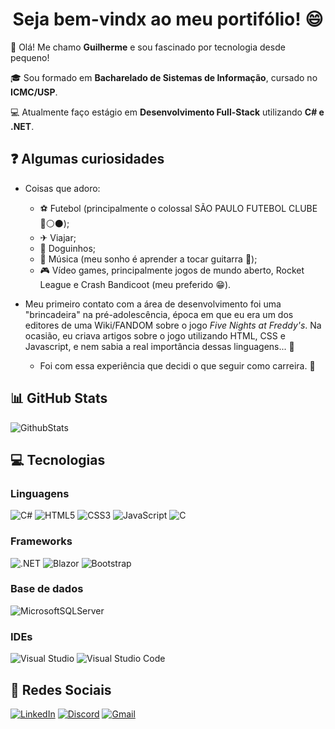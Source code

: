 <h1 style="text-align: center;">
  Seja bem-vindx ao meu portifólio! 😄
</h1>

👋 Olá! Me chamo **Guilherme** e sou fascinado por tecnologia desde pequeno!

🎓 Sou formado em **Bacharelado de Sistemas de Informação**, cursado no **ICMC/USP**.

💻 Atualmente faço estágio em **Desenvolvimento Full-Stack** utilizando **C# e .NET**.

## ❓ Algumas curiosidades
* Coisas que adoro:
    * ⚽ Futebol (principalmente o colossal SÃO PAULO FUTEBOL CLUBE 🔴⚪⚫);
    * ✈ Viajar; 
    * 🐶 Doguinhos;
    * 🎵 Música (meu sonho é aprender a tocar guitarra 🎸);
    * 🎮 Vídeo games, principalmente jogos de mundo aberto, Rocket League e Crash Bandicoot (meu preferido 😁).

* Meu primeiro contato com a área de desenvolvimento foi uma "brincadeira" na pré-adolescência, época em que eu era um dos editores de uma Wiki/FANDOM sobre o jogo *Five Nights at Freddy's*. Na ocasião, eu criava artigos sobre o jogo utilizando HTML, CSS e Javascript, e nem sabia a real importância dessas linguagens... 🤯
    * Foi com essa experiência que decidi o que seguir como carreira. 💙

## 📊 GitHub Stats
 ![GithubStats](https://github-readme-stats.vercel.app/api?username=GuiCremasco&bg_color=0,ca0000,fff,0a0a0a&title_color=000&text_color=000)

 ## 💻 Tecnologias

 ### Linguagens
![C#](https://img.shields.io/badge/C%23-239120?style=for-the-badge&logo=c-sharp&logoColor=white)
![HTML5](https://img.shields.io/badge/HTML5-E34F26?style=for-the-badge&logo=html5&logoColor=white)
![CSS3](https://img.shields.io/badge/CSS3-1572B6?style=for-the-badge&logo=css3&logoColor=white)
![JavaScript](https://img.shields.io/badge/JavaScript-F7DF1E?style=for-the-badge&logo=javascript&logoColor=black)
![C](https://img.shields.io/badge/C-00599C?style=for-the-badge&logo=c&logoColor=white)

### Frameworks
![.NET](https://img.shields.io/badge/.NET-5C2D91?style=for-the-badge&logo=.net&logoColor=white)
![Blazor](https://img.shields.io/badge/blazor-%235C2D91.svg?style=for-the-badge&logo=blazor&logoColor=white)
![Bootstrap](https://img.shields.io/badge/bootstrap-%238511FA.svg?style=for-the-badge&logo=bootstrap&logoColor=white)

### Base de dados
![MicrosoftSQLServer](https://img.shields.io/badge/Microsoft%20SQL%20Server-CC2927?style=for-the-badge&logo=microsoft%20sql%20server&logoColor=white)

### IDEs
![Visual Studio](https://img.shields.io/badge/Visual%20Studio-5C2D91.svg?style=for-the-badge&logo=visual-studio&logoColor=white)
![Visual Studio Code](https://img.shields.io/badge/Visual%20Studio%20Code-0078d7.svg?style=for-the-badge&logo=visual-studio-code&logoColor=white)

## 💬 Redes Sociais
[![LinkedIn](https://img.shields.io/badge/LinkedIn-0077B5?style=for-the-badge&logo=linkedin&logoColor=white)](https://www.linkedin.com/in/guilherme-cremasco-gulmini/)
[![Discord](https://img.shields.io/badge/Discord-7289DA?style=for-the-badge&logo=discord&logoColor=white)](https://discord.com/channels/megabatatalord/)
[![Gmail](https://img.shields.io/badge/Gmail-333333?style=for-the-badge&logo=gmail&logoColor=red)](mailto:guigulmini@gmail.com)
